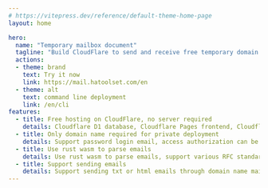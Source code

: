 ```yaml
---
# https://vitepress.dev/reference/default-theme-home-page
layout: home

hero:
  name: "Temporary mailbox document"
  tagline: "Build CloudFlare to send and receive free temporary domain name mailboxes"
  actions:
  - theme: brand
    text: Try it now
    link: https://mail.hatoolset.com/en
  - theme: alt
    text: command line deployment
    link: /en/cli
features:
  - title: Free hosting on CloudFlare, no server required
    details: Cloudflare D1 database, Cloudflare Pages frontend, Cloudflare Workers backend, Cloudflare Email Routing
  - title: Only domain name required for private deployment
    details: Support password login email, access authorization can be used as a private site, support attachment function
  - title: Use rust wasm to parse emails
    details: Use rust wasm to parse emails, support various RFC standards for emails, support attachments, extremely fast
  - title: Support sending emails
    details: Support sending txt or html emails through domain name mailboxes，Support DKIM signature
---
```

